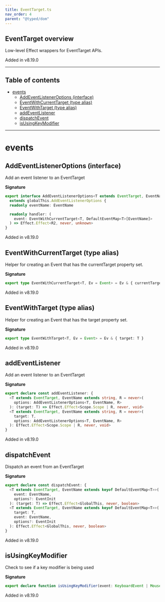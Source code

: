 ```yaml
---
title: EventTarget.ts
nav_order: 4
parent: "@typed/dom"
---
```


## EventTarget overview

Low-level Effect wrappers for EventTarget APIs.

Added in v8.19.0

---

<h2 class="text-delta">Table of contents</h2>

- [events](#events)
  - [AddEventListenerOptions (interface)](#addeventlisteneroptions-interface)
  - [EventWithCurrentTarget (type alias)](#eventwithcurrenttarget-type-alias)
  - [EventWithTarget (type alias)](#eventwithtarget-type-alias)
  - [addEventListener](#addeventlistener)
  - [dispatchEvent](#dispatchevent)
  - [isUsingKeyModifier](#isusingkeymodifier)

---

# events

## AddEventListenerOptions (interface)

Add an event listener to an EventTarget

**Signature**

```ts
export interface AddEventListenerOptions<T extends EventTarget, EventName extends string, R2>
  extends globalThis.AddEventListenerOptions {
  readonly eventName: EventName

  readonly handler: (
    event: EventWithCurrentTarget<T, DefaultEventMap<T>[EventName]>
  ) => Effect.Effect<R2, never, unknown>
}
```

Added in v8.19.0

## EventWithCurrentTarget (type alias)

Helper for creating an Event that has the currentTarget property set.

**Signature**

```ts
export type EventWithCurrentTarget<T, Ev = Event> = Ev & { currentTarget: T }
```

Added in v8.19.0

## EventWithTarget (type alias)

Helper for creating an Event that has the target property set.

**Signature**

```ts
export type EventWithTarget<T, Ev = Event> = Ev & { target: T }
```

Added in v8.19.0

## addEventListener

Add an event listener to an EventTarget

**Signature**

```ts
export declare const addEventListener: {
  <T extends EventTarget, EventName extends string, R = never>(
    options: AddEventListenerOptions<T, EventName, R>
  ): (target: T) => Effect.Effect<Scope.Scope | R, never, void>
  <T extends EventTarget, EventName extends string, R = never>(
    target: T,
    options: AddEventListenerOptions<T, EventName, R>
  ): Effect.Effect<Scope.Scope | R, never, void>
}
```

Added in v8.19.0

## dispatchEvent

Dispatch an event from an EventTarget

**Signature**

```ts
export declare const dispatchEvent: {
  <T extends EventTarget, EventName extends keyof DefaultEventMap<T>>(
    event: EventName,
    options?: EventInit
  ): (target: T) => Effect.Effect<GlobalThis, never, boolean>
  <T extends EventTarget, EventName extends keyof DefaultEventMap<T>>(
    target: T,
    event: EventName,
    options?: EventInit
  ): Effect.Effect<GlobalThis, never, boolean>
}
```

Added in v8.19.0

## isUsingKeyModifier

Check to see if a key modifier is being used

**Signature**

```ts
export declare function isUsingKeyModifier(event: KeyboardEvent | MouseEvent): boolean
```

Added in v8.19.0
